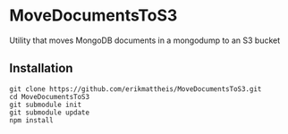 # MoveDocumentsToS3
Utility that moves MongoDB documents in a mongodump to an S3 bucket

## Installation

```
git clone https://github.com/erikmattheis/MoveDocumentsToS3.git
cd MoveDocumentsToS3
git submodule init
git submodule update
npm install
```
